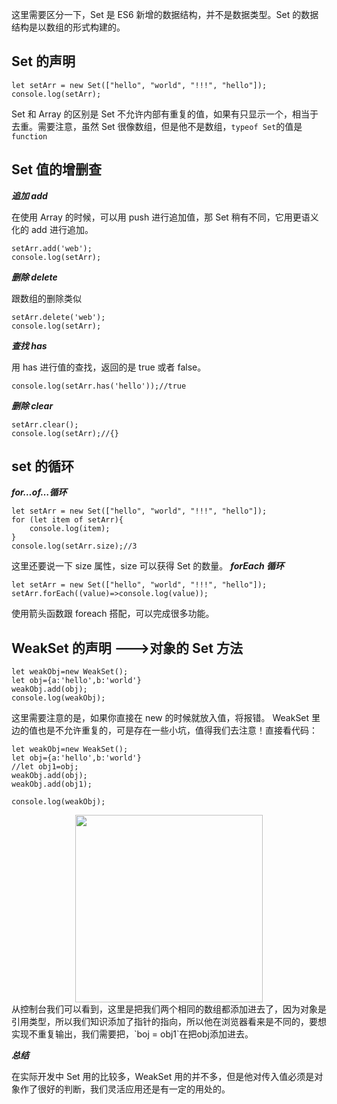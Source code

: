 这里需要区分一下，Set 是 ES6 新增的数据结构，并不是数据类型。Set 的数据结构是以数组的形式构建的。

## Set 的声明

```
let setArr = new Set(["hello", "world", "!!!", "hello"]);
console.log(setArr);
```

Set 和 Array 的区别是 Set 不允许内部有重复的值，如果有只显示一个，相当于去重。需要注意，虽然 Set 很像数组，但是他不是数组，`typeof Set`的值是`function`

## Set 值的增删查

**_追加 add_**

在使用 Array 的时候，可以用 push 进行追加值，那 Set 稍有不同，它用更语义化的 add 进行追加。

```
setArr.add('web');
console.log(setArr);
```

**_删除 delete_**

跟数组的删除类似

```
setArr.delete('web');
console.log(setArr);
```

**_查找 has_**

用 has 进行值的查找，返回的是 true 或者 false。

```
console.log(setArr.has('hello'));//true
```

**_删除 clear_**

```
setArr.clear();
console.log(setArr);//{}
```

## set 的循环

**_for…of…循环_**

```
let setArr = new Set(["hello", "world", "!!!", "hello"]);
for (let item of setArr){
    console.log(item);
}
console.log(setArr.size);//3
```

这里还要说一下 size 属性，size 可以获得 Set 的数量。
**_forEach 循环_**

```
let setArr = new Set(["hello", "world", "!!!", "hello"]);
setArr.forEach((value)=>console.log(value));
```

使用箭头函数跟 foreach 搭配，可以完成很多功能。

## WeakSet 的声明 --->对象的 Set 方法

```
let weakObj=new WeakSet();
let obj={a:'hello',b:'world'}
weakObj.add(obj);
console.log(weakObj);
```

这里需要注意的是，如果你直接在 new 的时候就放入值，将报错。
WeakSet 里边的值也是不允许重复的，可是存在一些小坑，值得我们去注意！直接看代码：

```
let weakObj=new WeakSet();
let obj={a:'hello',b:'world'}
//let obj1=obj;
weakObj.add(obj);
weakObj.add(obj1);

console.log(weakObj);
```

<html>
<div align="center"> 
<img style ='width:300px' src ='http://note.youdao.com/yws/res/4339/FFDCE2C88E06465EA9F2890C427FFEA8'/>
</div>
</html>
从控制台我们可以看到，这里是把我们两个相同的数组都添加进去了，因为对象是引用类型，所以我们知识添加了指针的指向，所以他在浏览器看来是不同的，要想实现不重复输出，我们需要把，`boj = obj1`在把obj添加进去。

**_总结_**

在实际开发中 Set 用的比较多，WeakSet 用的并不多，但是他对传入值必须是对象作了很好的判断，我们灵活应用还是有一定的用处的。
